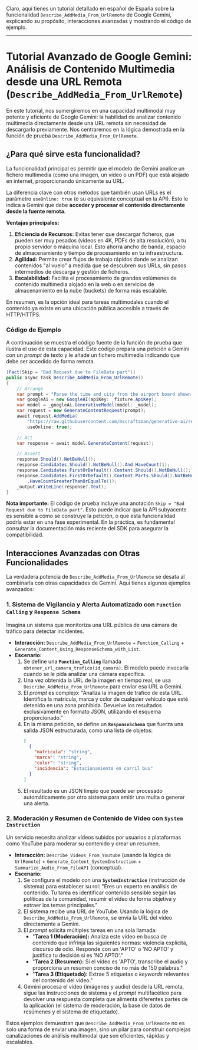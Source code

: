 Claro, aquí tienes un tutorial detallado en español de España sobre la funcionalidad `Describe_AddMedia_From_UrlRemote` de Google Gemini, explicando su propósito, interacciones avanzadas y mostrando el código de ejemplo.

---

# Tutorial Avanzado de Google Gemini: Análisis de Contenido Multimedia desde una URL Remota (`Describe_AddMedia_From_UrlRemote`)

En este tutorial, nos sumergiremos en una capacidad multimodal muy potente y eficiente de Google Gemini: la habilidad de analizar contenido multimedia directamente desde una URL remota sin necesidad de descargarlo previamente. Nos centraremos en la lógica demostrada en la función de prueba `Describe_AddMedia_From_UrlRemote`.

## ¿Para qué sirve esta funcionalidad?

La funcionalidad principal es permitir que el modelo de Gemini analice un fichero multimedia (como una imagen, un vídeo o un PDF) que está alojado en internet, proporcionando únicamente su URL.

La diferencia clave con otros métodos que también usan URLs es el parámetro `useOnline: true` (o su equivalente conceptual en la API). Esto le indica a Gemini que debe **acceder y procesar el contenido directamente desde la fuente remota**.

**Ventajas principales:**

1.  **Eficiencia de Recursos:** Evitas tener que descargar ficheros, que pueden ser muy pesados (vídeos en 4K, PDFs de alta resolución), a tu propio servidor o máquina local. Esto ahorra ancho de banda, espacio de almacenamiento y tiempo de procesamiento en tu infraestructura.
2.  **Agilidad:** Permite crear flujos de trabajo rápidos donde se analizan contenidos "al vuelo" a medida que se descubren sus URLs, sin pasos intermedios de descarga y gestión de ficheros.
3.  **Escalabilidad:** Facilita el procesamiento de grandes volúmenes de contenido multimedia alojado en la web o en servicios de almacenamiento en la nube (buckets) de forma más escalable.

En resumen, es la opción ideal para tareas multimodales cuando el contenido ya existe en una ubicación pública accesible a través de HTTP/HTTPS.

### Código de Ejemplo

A continuación se muestra el código fuente de la función de prueba que ilustra el uso de esta capacidad. Este código prepara una petición a Gemini con un *prompt* de texto y le añade un fichero multimedia indicando que debe ser accedido de forma remota.

```csharp
[Fact(Skip = "Bad Request due to FileData part")]
public async Task Describe_AddMedia_From_UrlRemote()
{
    // Arrange
    var prompt = "Parse the time and city from the airport board shown in this image into a list, in Markdown";
    var googleAi = new GoogleAI(apiKey: _fixture.ApiKey);
    var model = _googleAi.GenerativeModel(model: _model);
    var request = new GenerateContentRequest(prompt);
    await request.AddMedia(
        "https://raw.githubusercontent.com/mscraftsman/generative-ai/refs/heads/main/tests/Mscc.GenerativeAI/payload/timetable.png",
        useOnline: true);

    // Act
    var response = await model.GenerateContent(request);

    // Assert
    response.Should().NotBeNull();
    response.Candidates.Should().NotBeNull().And.HaveCount(1);
    response.Candidates.FirstOrDefault().Content.Should().NotBeNull();
    response.Candidates.FirstOrDefault().Content.Parts.Should().NotBeNull().And
        .HaveCountGreaterThanOrEqualTo(1);
    _output.WriteLine(response?.Text);
}
```

**Nota importante:** El código de prueba incluye una anotación `Skip = "Bad Request due to FileData part"`. Esto puede indicar que la API subyacente es sensible a cómo se construye la petición, o que esta funcionalidad podría estar en una fase experimental. En la práctica, es fundamental consultar la documentación más reciente del SDK para asegurar la compatibilidad.

## Interacciones Avanzadas con Otras Funcionalidades

La verdadera potencia de `Describe_AddMedia_From_UrlRemote` se desata al combinarla con otras capacidades de Gemini. Aquí tienes algunos ejemplos avanzados:

### 1. Sistema de Vigilancia y Alerta Automatizado con `Function Calling` y `Response Schema`

Imagina un sistema que monitoriza una URL pública de una cámara de tráfico para detectar incidentes.

*   **Interacción:** `Describe_AddMedia_From_UrlRemote` + `Function_Calling` + `Generate_Content_Using_ResponseSchema_with_List`.
*   **Escenario:**
    1.  Se define una **`Function_Calling`** llamada `obtener_url_camara_trafico(id_camara)`. El modelo puede invocarla cuando se le pida analizar una cámara específica.
    2.  Una vez obtenida la URL de la imagen en tiempo real, se usa `Describe_AddMedia_From_UrlRemote` para enviar esa URL a Gemini.
    3.  El *prompt* es complejo: "Analiza la imagen de tráfico de esta URL. Identifica la matrícula, marca y color de cualquier vehículo que esté detenido en una zona prohibida. Devuelve los resultados exclusivamente en formato JSON, utilizando el esquema proporcionado."
    4.  En la misma petición, se define un **`ResponseSchema`** que fuerza una salida JSON estructurada, como una lista de objetos:
        ```json
        [
          {
            "matricula": "string",
            "marca": "string",
            "color": "string",
            "incidencia": "Estacionamiento en carril bus"
          }
        ]
        ```
    5.  El resultado es un JSON limpio que puede ser procesado automáticamente por otro sistema para emitir una multa o generar una alerta.

### 2. Moderación y Resumen de Contenido de Vídeo con `System Instruction`

Un servicio necesita analizar vídeos subidos por usuarios a plataformas como YouTube para moderar su contenido y crear un resumen.

*   **Interacción:** `Describe_Videos_From_Youtube` (usando la lógica de `UrlRemote`) + `Generate_Content_SystemInstruction` + `Summarize_Audio_From_FileAPI` (conceptual).
*   **Escenario:**
    1.  Se configura el modelo con una **`SystemInstruction`** (instrucción de sistema) para establecer su rol: "Eres un experto en análisis de contenido. Tu tarea es identificar contenido sensible según las políticas de la comunidad, resumir el vídeo de forma objetiva y extraer los temas principales."
    2.  El sistema recibe una URL de YouTube. Usando la lógica de `Describe_AddMedia_From_UrlRemote`, se envía la URL del vídeo directamente a Gemini.
    3.  El *prompt* solicita múltiples tareas en una sola llamada:
        *   "**Tarea 1 (Moderación):** Analiza este vídeo en busca de contenido que infrinja las siguientes normas: violencia explícita, discurso de odio. Responde con un 'APTO' o 'NO APTO' y justifica tu decisión si es 'NO APTO'."
        *   "**Tarea 2 (Resumen):** Si el vídeo es 'APTO', transcribe el audio y proporciona un resumen conciso de no más de 150 palabras."
        *   "**Tarea 3 (Etiquetado):** Extrae 5 etiquetas o *keywords* relevantes del contenido del vídeo."
    4.  Gemini procesa el vídeo (imágenes y audio) desde la URL remota, sigue las instrucciones de sistema y el *prompt* multifacético para devolver una respuesta completa que alimenta diferentes partes de la aplicación (el sistema de moderación, la base de datos de resúmenes y el sistema de etiquetado).

Estos ejemplos demuestran que `Describe_AddMedia_From_UrlRemote` no es solo una forma de enviar una imagen, sino un pilar para construir complejas canalizaciones de análisis multimodal que son eficientes, rápidas y escalables.